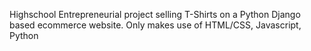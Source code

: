 Highschool Entrepreneurial project selling T-Shirts on a Python Django based ecommerce website. Only makes use of HTML/CSS, Javascript, Python
